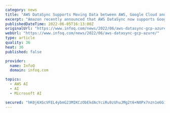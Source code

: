 ```yaml
---
category: news
title: "AWS DataSync Supports Moving Data between AWS, Google Cloud and Azure"
excerpt: "Amazon recently announced that AWS DataSync now supports Google Cloud Storage and Azure Files storage as storage locations. The two new options of the data service helps moving data both into and ..."
publishedDateTime: 2022-06-05T16:13:00Z
originalUrl: "https://www.infoq.com/news/2022/06/aws-datasync-gcp-azure/"
webUrl: "https://www.infoq.com/news/2022/06/aws-datasync-gcp-azure/"
type: article
quality: 36
heat: 36
published: false

provider:
  name: InfoQ
  domain: infoq.com

topics:
  - AWS AI
  - AI
  - Microsoft AI

secured: "hK0j6XGcVFEL4ybmG23MIKCzObEkdAcYciRu9zUhuJMg2t6+N0Px7nzn1e6G1S28SIPFKgmbNrjyvptZSuEvuMTqGFHPhZFhmFEfzoJbRPZ4L5Y8YYLSnkMt5Ge9eJu+Cgg//ULY43JLwfFLRncOsGljVcaFMQSi+aWxobjN+VZrKG9/cb/0l+SltXY0y8IISBhPRYbygLfoprn19V7oo6qhIEQs+cR/z04XBQ5hLANWvPN75/6/tzxQ9EfDkY3GKug1TeA2ohKmabhwprjEWtIaBzY2V7snmOToQuVe8qqp+fAJbZmMNI4AQ38CYSF1PtFnCVtQv6MKVeuHHeOtRbEs7Yecd19+E09nDoYB86E=;F6oa5mrSMWGfUlHeyHgMMg=="
---
```


